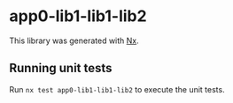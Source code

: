 # app0-lib1-lib1-lib2

This library was generated with [Nx](https://nx.dev).

## Running unit tests

Run `nx test app0-lib1-lib1-lib2` to execute the unit tests.
